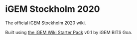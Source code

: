 # iGEM Stockholm 2020 

The official iGEM Stockholm 2020 wiki.

Built using [the iGEM Wiki Starter Pack](https://igem-wiki-starter.readthedocs.io) v0.1 by iGEM BITS Goa.
